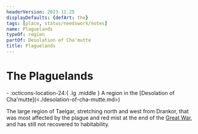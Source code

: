 ```yaml
---
headerVersion: 2023.11.25
displayDefaults: {defArt: the}
tags: [place, status/needswork/notes]
name: Plaguelands
typeOf: region
partOf: Desolation of Cha'mutte
title: Plaguelands
---
```


# The Plaguelands
<div class="grid cards ext-narrow-margin ext-one-column" markdown>
-    :octicons-location-24:{ .lg .middle } A region in the [Desolation of Cha'mutte](<./desolation-of-cha-mutte.md>)  
</div>


The large region of Taelgar, stretching north and west from Drankor, that was most affected by the plague and red mist at the end of the [Great War](<../../events/1500s/great-war.md>), and has still not recovered to habitability. 

